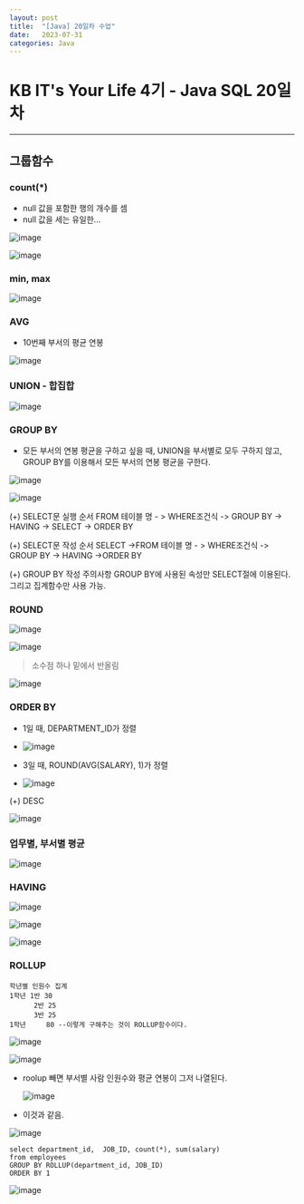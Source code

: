 ```yaml
---
layout: post
title:  "[Java] 20일차 수업"
date:   2023-07-31
categories: Java
---
```

# KB IT's Your Life 4기 - Java SQL 20일차

--- 

## 그룹함수

### count(*)

- null 값을 포함한 행의 개수를 셈
- null 값을 세는 유일한...

 ![image](https://github.com/talkingOrange/talkingOrange.github.io/assets/88815795/42d35bab-49d2-4b79-9af8-578ffc5058af)

 ![image](https://github.com/talkingOrange/talkingOrange.github.io/assets/88815795/fbd9fa17-3ace-4572-9d7e-f2e03a23f366)


### min, max

![image](https://github.com/talkingOrange/talkingOrange.github.io/assets/88815795/1a6512d2-697d-4aa9-9cac-dc19a61c06fd)

### AVG

- 10번째 부서의 평균 연봉 

![image](https://github.com/talkingOrange/talkingOrange.github.io/assets/88815795/924edbd6-a4aa-4b1f-a7ff-91526735c94e)

### UNION - 합집합

![image](https://github.com/talkingOrange/talkingOrange.github.io/assets/88815795/2f889c98-a605-4b28-a0e8-6528771e110d)

### GROUP BY

- 모든 부서의 연봉 평균을 구하고 싶을 때, UNION을 부서별로 모두 구하지 않고, GROUP BY를 이용해서 모든 부서의 연봉 평균을 구한다.

![image](https://github.com/talkingOrange/talkingOrange.github.io/assets/88815795/1d8f3a71-0c5a-48d9-b850-c1595f1fcbb2)

![image](https://github.com/talkingOrange/talkingOrange.github.io/assets/88815795/79fd99c0-b09a-40d3-b76f-ec368b7208ba)

(+) SELECT문 실행 순서
FROM 테이블 명 - > WHERE조건식 -> GROUP BY -> HAVING -> SELECT -> ORDER BY

(+) SELECT문 작성 순서
SELECT ->FROM 테이블 명 - > WHERE조건식 -> GROUP BY -> HAVING ->ORDER BY

(+) GROUP BY 작성 주의사항
GROUP BY에 사용된 속성만 SELECT절에 이용된다. 그리고 집계함수만 사용 가능.

### ROUND

![image](https://github.com/talkingOrange/talkingOrange.github.io/assets/88815795/5db76f02-b47e-4f38-9f56-a3b2a59c67e2)

![image](https://github.com/talkingOrange/talkingOrange.github.io/assets/88815795/a995bdb6-07ba-42ba-b0ea-5a93fd8b785e)

> 소수점 하나 밑에서 반올림

![image](https://github.com/talkingOrange/talkingOrange.github.io/assets/88815795/d5d769f8-b1c3-444d-a4ab-8121239ed518)


### ORDER BY

- 1일 때, DEPARTMENT_ID가 정렬

- ![image](https://github.com/talkingOrange/talkingOrange.github.io/assets/88815795/c83fca47-089f-4776-9b32-8f05e03102e1)

- 3일 때, ROUND(AVG(SALARY), 1)가 정렬

- ![image](https://github.com/talkingOrange/talkingOrange.github.io/assets/88815795/6541e75f-fe66-409c-ab2e-234e2e43ac24)


(+) DESC

![image](https://github.com/talkingOrange/talkingOrange.github.io/assets/88815795/cc1158c8-345c-4053-af65-9ad084823899)

### 업무별, 부서별 평균

![image](https://github.com/talkingOrange/talkingOrange.github.io/assets/88815795/ac51129f-989a-45c4-b15d-d530c06bfbeb)


### HAVING

![image](https://github.com/talkingOrange/talkingOrange.github.io/assets/88815795/0c112ff0-fb0a-44d4-bfe6-adad9100b723)

![image](https://github.com/talkingOrange/talkingOrange.github.io/assets/88815795/d9a388b9-6a2c-4027-9459-fb0e54a70b61)

![image](https://github.com/talkingOrange/talkingOrange.github.io/assets/88815795/65e7981c-426c-4dcb-8f0b-410ebff34f52)

### ROLLUP

```
학년별 인원수 집계
1학년 1반 30
      2반 25
      3반 25
1학년     80 --이렇게 구해주는 것이 ROLLUP함수이다.
```

![image](https://github.com/talkingOrange/talkingOrange.github.io/assets/88815795/d021966e-cde0-4033-b3d7-155296d559de)

![image](https://github.com/talkingOrange/talkingOrange.github.io/assets/88815795/ebb226b2-efd9-469c-a2ac-4c7aebd44dd5)

- roolup 빼면 부서별 사람 인원수와 평균 연봉이 그저 나열된다.

  ![image](https://github.com/talkingOrange/talkingOrange.github.io/assets/88815795/3c5de327-d0ab-449a-9bc5-ceac58b23791)

- 이것과 같음.

![image](https://github.com/talkingOrange/talkingOrange.github.io/assets/88815795/33802e56-8fa0-4986-8f24-a0f033477bbe)

```
select department_id,  JOB_ID, count(*), sum(salary) 
from employees
GROUP BY ROLLUP(department_id, JOB_ID)
ORDER BY 1
```

![image](https://github.com/talkingOrange/talkingOrange.github.io/assets/88815795/2160ca31-9e10-4bfb-851d-47f8896dcda0)
